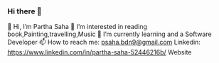 ### Hi there 👋

👋 Hi, I’m Partha Saha
👀 I’m interested in reading book,Painting,travelling,Music
🌱 I’m currently learning and a Software Developer
📫 How to reach me: psaha.bdn9@gmail.com
Linkedin: https://www.linkedin.com/in/partha-saha-52446216b/
Website 
